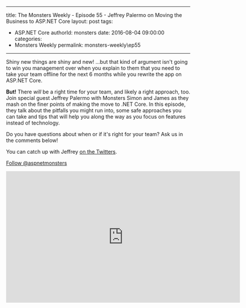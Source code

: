 
---
title: The Monsters Weekly - Episode 55 -  Jeffrey Palermo on Moving the Business to ASP.NET Core
layout: post
tags: 
  - ASP.NET Core
authorId: monsters
date: 2016-08-04 09:00:00
categories:
  - Monsters Weekly
permalink: monsters-weekly\ep55
---

<p>Shiny new things are shiny and new! ...but that kind of argument isn't going to win you management over when you explain to them that you need to take your team offline for the next 6 months while you rewrite the app on ASP.NET Core.</p><p><strong>But!</strong> There <em>will</em> be a right time for your team, and likely a right approach, too. Join special guest Jeffrey Palermo with Monsters Simon and James as they mash on the finer points of making the move to .NET Core. In this episode, they talk about the pitfalls you might run into, some safe approaches you can take and tips that will help you along the way as you focus on features instead of technology.&nbsp;</p><p>Do you have questions about when or if it's right for your team? Ask us in the comments below!</p><p>You can catch up with Jeffrey <a href="https://twitter.com/jeffreypalermo" target="_blank">on the Twitters</a>.</p><p><a class="twitter-follow-button" href="https://twitter.com/aspnetmonsters">Follow @aspnetmonsters</a></p> 


<iframe src='https://channel9.msdn.com/Series/aspnetmonsters/ASPNET-Monsters-55-Jeffrey-Palermo-on-Moving-the-Business-to-ASPNET-Core/player' width='640' height='360' allowFullScreen frameBorder='0'></iframe>
